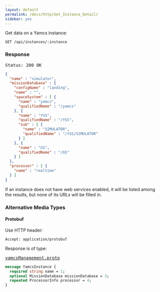 ```yaml
---
layout: default
permalink: /docs/http/Get_Instance_Detail/
sidebar: yes
---
```


Get data on a Yamcs instance:

    GET /api/instances/:instance


### Response

<pre class="header">Status: 200 OK</pre>
```json
{
  "name" : "simulator",
  "missionDatabase" : {
    "configName" : "landing",
    "name" : "",
    "spaceSystem" : [ {
      "name" : "yamcs",
      "qualifiedName" : "/yamcs"
    }, {
      "name" : "YSS",
      "qualifiedName" : "/YSS",
      "sub" : [ {
        "name" : "SIMULATOR",
        "qualifiedName" : "/YSS/SIMULATOR"
      } ]
    }, {
      "name" : "GS",
      "qualifiedName" : "/GS"
    } ]
  },
  "processor" : [ {
    "name" : "realtime"
  } ]
}
```

If an instance does not have web services enabled, it will be listed among the results, but none of its URLs will be filled in.

### Alternative Media Types

#### Protobuf

Use HTTP header:

    Accept: application/protobuf
    
Response is of type:

<pre class="r header"><a href="{{ site.proto }}/yamcsManagement/yamcsManagement.proto">yamcsManagement.proto</a></pre>

```proto
message YamcsInstance {
  required string name = 1;
  optional MissionDatabase missionDatabase = 3;
  repeated ProcessorInfo processor = 4;
}
```
